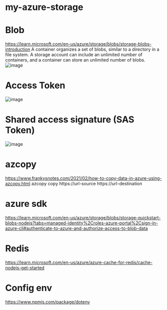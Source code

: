 # my-azure-storage

# Blob
https://learn.microsoft.com/en-us/azure/storage/blobs/storage-blobs-introduction
A container organizes a set of blobs, similar to a directory in a file system. A storage account can include an unlimited number of containers, and a container can store an unlimited number of blobs.
![image](https://user-images.githubusercontent.com/29280957/208163999-90c2449e-d13f-40af-8184-0a8ec0be09e4.png)



# Access Token 
![image](https://user-images.githubusercontent.com/29280957/208163816-8d9a19bc-e368-4751-9579-6f4485574d59.png)


# Shared access signature (SAS Token)
![image](https://user-images.githubusercontent.com/29280957/208163881-7d48ad4d-ef8f-4cf0-b605-0ef254629375.png)

# azcopy 
https://www.frankysnotes.com/2021/02/how-to-copy-data-in-azure-using-azcopy.html
azcopy copy https://url-source https://url-destination


# azure sdk
https://learn.microsoft.com/en-us/azure/storage/blobs/storage-quickstart-blobs-nodejs?tabs=managed-identity%2Croles-azure-portal%2Csign-in-azure-cli#authenticate-to-azure-and-authorize-access-to-blob-data

# Redis

https://learn.microsoft.com/en-us/azure/azure-cache-for-redis/cache-nodejs-get-started

# Config env
https://www.npmjs.com/package/dotenv